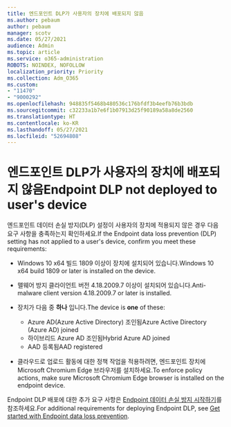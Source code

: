 ```yaml
---
title: 엔드포인트 DLP가 사용자의 장치에 배포되지 않음
ms.author: pebaum
author: pebaum
manager: scotv
ms.date: 05/27/2021
audience: Admin
ms.topic: article
ms.service: o365-administration
ROBOTS: NOINDEX, NOFOLLOW
localization_priority: Priority
ms.collection: Adm_O365
ms.custom:
- "11470"
- "9000292"
ms.openlocfilehash: 948835f5468b480536c176bfdf3b4eefb76b3bdb
ms.sourcegitcommit: c32233a1b7e6f1b07913d25f90189a58a8de2560
ms.translationtype: HT
ms.contentlocale: ko-KR
ms.lasthandoff: 05/27/2021
ms.locfileid: "52694808"
---
```

# <a name="endpoint-dlp-not-deployed-to-users-device"></a><span data-ttu-id="c5442-102">엔드포인트 DLP가 사용자의 장치에 배포되지 않음</span><span class="sxs-lookup"><span data-stu-id="c5442-102">Endpoint DLP not deployed to user's device</span></span>

<span data-ttu-id="c5442-103">엔드포인트 데이터 손실 방지(DLP) 설정이 사용자의 장치에 적용되지 않은 경우 다음 요구 사항을 충족하는지 확인하세요.</span><span class="sxs-lookup"><span data-stu-id="c5442-103">If the Endpoint data loss prevention (DLP) setting has not applied to a user's device, confirm you meet these requirements:</span></span>

- <span data-ttu-id="c5442-104">Windows 10 x64 빌드 1809 이상이 장치에 설치되어 있습니다.</span><span class="sxs-lookup"><span data-stu-id="c5442-104">Windows 10 x64 build 1809 or later is installed on the device.</span></span>
- <span data-ttu-id="c5442-105">맬웨어 방지 클라이언트 버전 4.18.2009.7 이상이 설치되어 있습니다.</span><span class="sxs-lookup"><span data-stu-id="c5442-105">Anti-malware client version 4.18.2009.7 or later is installed.</span></span>
- <span data-ttu-id="c5442-106">장치가 다음 중 **하나** 입니다.</span><span class="sxs-lookup"><span data-stu-id="c5442-106">The device is **one** of these:</span></span>
    
    - <span data-ttu-id="c5442-107">Azure AD(Azure Active Directory) 조인됨</span><span class="sxs-lookup"><span data-stu-id="c5442-107">Azure Active Directory (Azure AD) joined</span></span>
    - <span data-ttu-id="c5442-108">하이브리드 Azure AD 조인됨</span><span class="sxs-lookup"><span data-stu-id="c5442-108">Hybrid Azure AD joined</span></span>
    - <span data-ttu-id="c5442-109">AAD 등록됨</span><span class="sxs-lookup"><span data-stu-id="c5442-109">AAD registered</span></span>

- <span data-ttu-id="c5442-110">클라우드로 업로드 활동에 대한 정책 작업을 적용하려면, 엔드포인트 장치에 Microsoft Chromium Edge 브라우저를 설치하세요.</span><span class="sxs-lookup"><span data-stu-id="c5442-110">To enforce policy actions, make sure Microsoft Chromium Edge browser is installed on the endpoint device.</span></span>

<span data-ttu-id="c5442-111">Endpoint DLP 배포에 대한 추가 요구 사항은 [Endpoint 데이터 손실 방지 시작하기](/microsoft-365/compliance/endpoint-dlp-getting-started#prepare-your-endpoints)를 참조하세요.</span><span class="sxs-lookup"><span data-stu-id="c5442-111">For additional requirements for deploying Endpoint DLP, see [Get started with Endpoint data loss prevention](/microsoft-365/compliance/endpoint-dlp-getting-started#prepare-your-endpoints).</span></span>